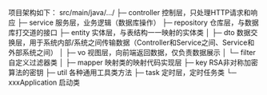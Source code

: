 项目架构如下：
src/main/java/.../
├─ controller           控制层，只处理HTTP请求和响应
├─ service              服务层，业务逻辑（数据库操作）
├─ repository           仓库层，与数据库打交道的接口
├─ entity               实体层，与表结构一一映射的实体类
│     ├─ dto            数据交换层，用于系统内部/系统之间传输数据（Controller和Service之间、Service和外部系统之间）
│     ├─ vo             视图层，向前端返回数据，仅负责数据展示
│     └─ filter         自定义过滤器类
│
├─ mapper               映射类的映射代码实现层
├─ key                  RSA非对称加密算法的密钥
├─ util                 各种通用工具类方法
├─ task                 定时层，定时任务类
└─ xxxApplication       启动类
